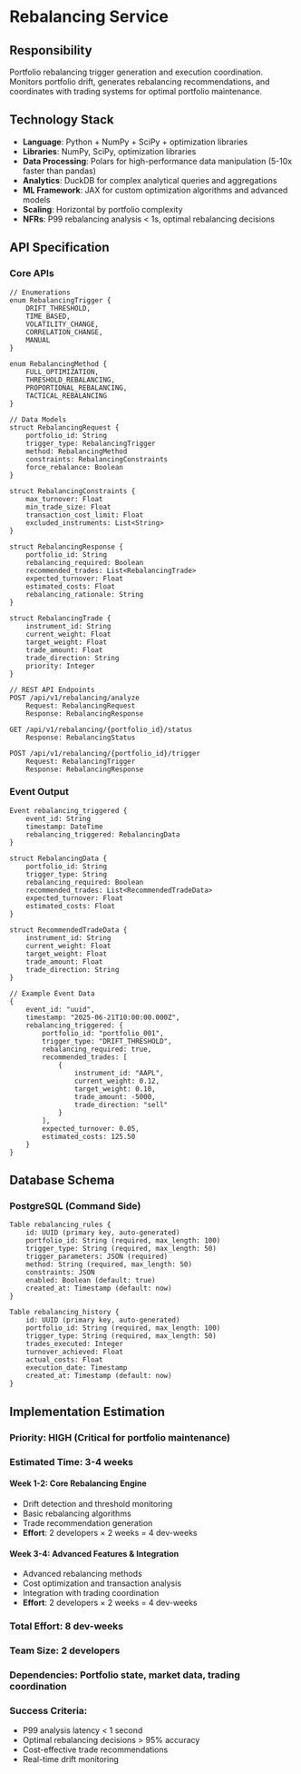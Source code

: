 # Rebalancing Service

## Responsibility
Portfolio rebalancing trigger generation and execution coordination. Monitors portfolio drift, generates rebalancing recommendations, and coordinates with trading systems for optimal portfolio maintenance.

## Technology Stack
- **Language**: Python + NumPy + SciPy + optimization libraries
- **Libraries**: NumPy, SciPy, optimization libraries
- **Data Processing**: Polars for high-performance data manipulation (5-10x faster than pandas)
- **Analytics**: DuckDB for complex analytical queries and aggregations
- **ML Framework**: JAX for custom optimization algorithms and advanced models
- **Scaling**: Horizontal by portfolio complexity
- **NFRs**: P99 rebalancing analysis < 1s, optimal rebalancing decisions

## API Specification

### Core APIs
```pseudo
// Enumerations
enum RebalancingTrigger {
    DRIFT_THRESHOLD,
    TIME_BASED,
    VOLATILITY_CHANGE,
    CORRELATION_CHANGE,
    MANUAL
}

enum RebalancingMethod {
    FULL_OPTIMIZATION,
    THRESHOLD_REBALANCING,
    PROPORTIONAL_REBALANCING,
    TACTICAL_REBALANCING
}

// Data Models
struct RebalancingRequest {
    portfolio_id: String
    trigger_type: RebalancingTrigger
    method: RebalancingMethod
    constraints: RebalancingConstraints
    force_rebalance: Boolean
}

struct RebalancingConstraints {
    max_turnover: Float
    min_trade_size: Float
    transaction_cost_limit: Float
    excluded_instruments: List<String>
}

struct RebalancingResponse {
    portfolio_id: String
    rebalancing_required: Boolean
    recommended_trades: List<RebalancingTrade>
    expected_turnover: Float
    estimated_costs: Float
    rebalancing_rationale: String
}

struct RebalancingTrade {
    instrument_id: String
    current_weight: Float
    target_weight: Float
    trade_amount: Float
    trade_direction: String
    priority: Integer
}

// REST API Endpoints
POST /api/v1/rebalancing/analyze
    Request: RebalancingRequest
    Response: RebalancingResponse

GET /api/v1/rebalancing/{portfolio_id}/status
    Response: RebalancingStatus

POST /api/v1/rebalancing/{portfolio_id}/trigger
    Request: RebalancingTrigger
    Response: RebalancingResponse
```

### Event Output
```pseudo
Event rebalancing_triggered {
    event_id: String
    timestamp: DateTime
    rebalancing_triggered: RebalancingData
}

struct RebalancingData {
    portfolio_id: String
    trigger_type: String
    rebalancing_required: Boolean
    recommended_trades: List<RecommendedTradeData>
    expected_turnover: Float
    estimated_costs: Float
}

struct RecommendedTradeData {
    instrument_id: String
    current_weight: Float
    target_weight: Float
    trade_amount: Float
    trade_direction: String
}

// Example Event Data
{
    event_id: "uuid",
    timestamp: "2025-06-21T10:00:00.000Z",
    rebalancing_triggered: {
        portfolio_id: "portfolio_001",
        trigger_type: "DRIFT_THRESHOLD",
        rebalancing_required: true,
        recommended_trades: [
            {
                instrument_id: "AAPL",
                current_weight: 0.12,
                target_weight: 0.10,
                trade_amount: -5000,
                trade_direction: "sell"
            }
        ],
        expected_turnover: 0.05,
        estimated_costs: 125.50
    }
}
```

## Database Schema

### PostgreSQL (Command Side)
```pseudo
Table rebalancing_rules {
    id: UUID (primary key, auto-generated)
    portfolio_id: String (required, max_length: 100)
    trigger_type: String (required, max_length: 50)
    trigger_parameters: JSON (required)
    method: String (required, max_length: 50)
    constraints: JSON
    enabled: Boolean (default: true)
    created_at: Timestamp (default: now)
}

Table rebalancing_history {
    id: UUID (primary key, auto-generated)
    portfolio_id: String (required, max_length: 100)
    trigger_type: String (required, max_length: 50)
    trades_executed: Integer
    turnover_achieved: Float
    actual_costs: Float
    execution_date: Timestamp
    created_at: Timestamp (default: now)
}
```

## Implementation Estimation

### Priority: **HIGH** (Critical for portfolio maintenance)
### Estimated Time: **3-4 weeks**

#### Week 1-2: Core Rebalancing Engine
- Drift detection and threshold monitoring
- Basic rebalancing algorithms
- Trade recommendation generation
- **Effort**: 2 developers × 2 weeks = 4 dev-weeks

#### Week 3-4: Advanced Features & Integration
- Advanced rebalancing methods
- Cost optimization and transaction analysis
- Integration with trading coordination
- **Effort**: 2 developers × 2 weeks = 4 dev-weeks

### Total Effort: **8 dev-weeks**
### Team Size: **2 developers**
### Dependencies: Portfolio state, market data, trading coordination

### Success Criteria:
- P99 analysis latency < 1 second
- Optimal rebalancing decisions > 95% accuracy
- Cost-effective trade recommendations
- Real-time drift monitoring
